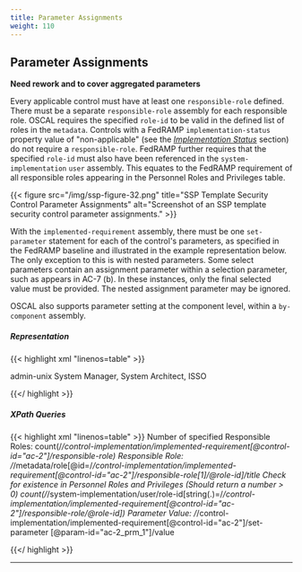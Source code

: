 ```yaml
---
title: Parameter Assignments
weight: 110
---
```

## Parameter Assignments

**Need rework and to cover aggregated parameters**

Every applicable control must have at least one `responsible-role`
defined. There must be a separate `responsible-role` assembly for each
responsible role. OSCAL requires the specified `role-id` to be valid in
the defined list of roles in the `metadata`. Controls with a FedRAMP
`implementation-status` property value of "non-applicable" (see the [*Implementation Status*](#implementation-status) section)
do not require a `responsible-role`. FedRAMP further requires that the
specified `role-id` must also have been referenced in the `system-implementation` `user` assembly. This equates to the FedRAMP requirement of all responsible roles appearing in the Personnel Roles and Privileges table.

{{< figure src="/img/ssp-figure-32.png" title="SSP Template Security Control Parameter Assignments" alt="Screenshot of an SSP template security control parameter assignments." >}}

With the `implemented-requirement` assembly, there must be one `set-parameter` statement for each of the control's parameters, as specified in the FedRAMP baseline and illustrated in the example representation below. The only exception to this is with nested parameters. Some select parameters contain an assignment parameter within a selection parameter, such as appears in AC-7 (b). In these instances, only the final selected value must be provided. The nested assignment parameter may be ignored.

OSCAL also supports parameter setting at the component level, within a
`by-component` assembly.

##### Representation
{{< highlight xml "linenos=table" >}}
<metadata>
    <role id="admin-unix">
        <title>Unix Administrator</title>
    </role>
</metadata>
<!-- Fragment: -->
<system-implementation>
    <user uuid="uuid-value">
        <role-id>admin-unix</role-id>
    </user>
</system-implementation >
<!-- system-implementation -->
<control-implementation>
    <implemented-requirement uuid="uuid-value" control-id="ac-2">
        <!-- cut -->
        <responsible-role role-id="admin-unix" />
        <set-parameter param-id="ac-2_prm_1">
            <value>System Manager, System Architect, ISSO</value>
        </set-parameter >
        <!-- cut -->
    </implemented-requirement>
</control-implementation>
<!-- back-matter -->

{{</ highlight >}}

##### XPath Queries
{{< highlight xml "linenos=table" >}}
  Number of specified Responsible Roles:
    count(/*/control-implementation/implemented-requirement[@control-id="ac-2"]/responsible-role)
  Responsible Role:
    /*/metadata/role[@id=/*/control-implementation/implemented-requirement[@control-id="ac-2"]/responsible-role[1]/@role-id]/title
  Check for existence in Personnel Roles and Privileges (Should return a number > 0)
    count(/*/system-implementation/user/role-id[string(.)=/*/control-implementation/implemented-requirement[@control-id="ac-2"]/responsible-role/@role-id])
  Parameter Value:
    /*/control-implementation/implemented-requirement[@control-id="ac-2"]/set-parameter [@param-id="ac-2_prm_1"]/value

{{</ highlight >}}

---
